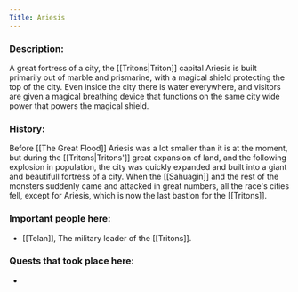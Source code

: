 ```yaml
---
Title: Ariesis
---
```

### Description:
A great fortress of a city, the [[Tritons|Triton]] capital Ariesis is built primarily out of marble and prismarine, with a magical shield protecting the top of the city. Even inside the city there is water everywhere, and visitors are given a magical breathing device that functions on the same city wide power that powers the magical shield.

### History:
Before [[The Great Flood]] Ariesis was a lot smaller than it is at the moment, but during the [[Tritons|Tritons']] great expansion of land, and the following explosion in population, the city was quickly expanded and built into a giant and beautifull fortress of a city. When the [[Sahuagin]] and the rest of the monsters suddenly came and attacked in great numbers, all the race's cities fell, except for Ariesis, which is now the last bastion for the [[Tritons]].


### Important people here:
* [[Telan]], The military leader of the [[Tritons]].


### Quests that took place here:
* 